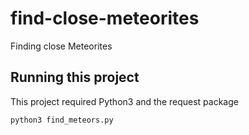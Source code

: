 # find-close-meteorites
Finding close Meteorites


## Running this project

This  project required Python3 and the request package

`python3 find_meteors.py`
